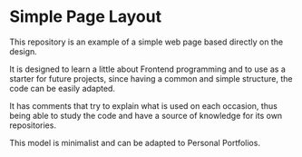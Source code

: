 # Simple Page Layout
This repository is an example of a simple web page based directly on the design.

It is designed to learn a little about Frontend programming and to use as a starter for future projects, since having a common and simple structure, the code can be easily adapted.

It has comments that try to explain what is used on each occasion, thus being able to study the code and have a source of knowledge for its own repositories.

This model is minimalist and can be adapted to Personal Portfolios.
